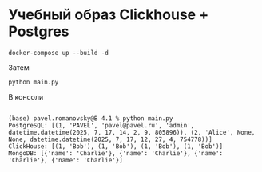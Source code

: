 # Учебный образ Clickhouse + Postgres

```
docker-compose up --build -d

```

Затем
```
python main.py

```

В консоли

```

(base) pavel.romanovsky@B 4.1 % python main.py
PostgreSQL: [(1, 'PAVEL', 'pavel@pavel.ru', 'admin', datetime.datetime(2025, 7, 17, 14, 2, 9, 805896)), (2, 'Alice', None, None, datetime.datetime(2025, 7, 17, 12, 27, 4, 754778))]
ClickHouse: [(1, 'Bob'), (1, 'Bob'), (1, 'Bob'), (1, 'Bob')]
MongoDB: [{'name': 'Charlie'}, {'name': 'Charlie'}, {'name': 'Charlie'}, {'name': 'Charlie'}]

```
